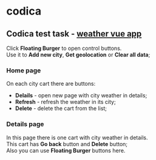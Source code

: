 # codica

## Codica test task - [weather vue app](https://vgaimanovskyi.github.io/codica-weather/)

Click <strong>Floating Burger</strong> to open control buttons.  
Use it to <strong>Add new city</strong>, <strong>Get geolocation</strong> or <strong>Clear all data</strong>;

### Home page
On each city cart there are buttons:
- <strong>Delails</strong> - open new page with city weather in details;
- <strong>Refresh</strong> - refresh the weather in its city;
- <strong>Delete</strong> - delete the cart from the list;

### Details page
In this page there is one cart with city weather in details.  
This cart has <strong>Go back</strong> button and <strong>Delete</strong> button;  
Also you can use <strong>Floating Burger</strong> buttons here.
